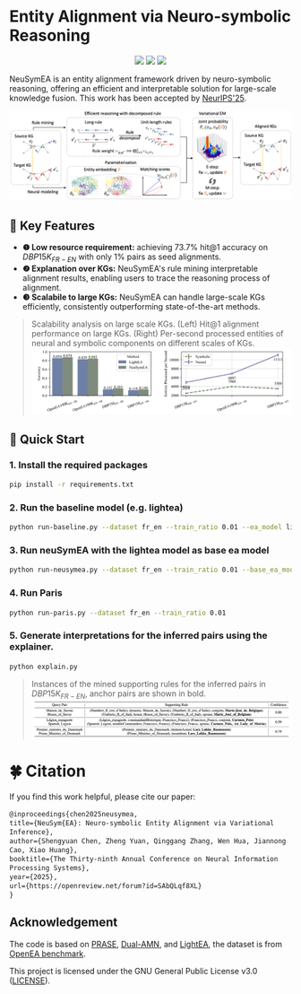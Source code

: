 # Entity Alignment via Neuro-symbolic Reasoning

<div align="center">
    <a href="http://makeapullrequest.com"><img src="https://img.shields.io/badge/PRs-welcome-green.svg"/></a>
      <a href="http://makeapullrequest.com"><img src="https://img.shields.io/github/last-commit/chensyCN/NeuSymEA-NeurIPS25?color=blue"/></a>
      <a href="https://arxiv.org/abs/2410.04153"><img src="https://img.shields.io/badge/paper-available-brightgreen"/></a>
</div>

NeuSymEA is an entity alignment framework driven by neuro-symbolic reasoning, offering an efficient and interpretable solution for large-scale knowledge fusion. This work has been accepted by [NeurIPS'25](https://arxiv.org/abs/2410.04153).

![System Architecture](figs/framework.png)

## 🌟 Key Features

- **❶ Low resource requirement:** achieving 73.7% hit@1 accuracy on $DBP15K_{FR-EN}$ with only 1% pairs as seed alignments.
- **❷ Explanation over KGs:** NeuSymEA's rule mining interpretable alignment results, enabling users to trace the reasoning process of alignment.
- **❸ Scalabile to large KGs:** NeuSymEA can handle large-scale KGs efficiently, consistently outperforming state-of-the-art methods.


> Scalability analysis on large scale KGs. (Left) Hit@1 alignment performance on large KGs. (Right) Per-second processed entities of neural and symbolic components on different scales of KGs.
![large-kgs](figs/large-kgs.png)

## 🚀 Quick Start

### 1. Install the required packages

```bash
pip install -r requirements.txt
```

### 2. Run the baseline model (e.g. lightea)

```bash
python run-baseline.py --dataset fr_en --train_ratio 0.01 --ea_model lightea --gpu 1 
```

### 3. Run neuSymEA with the lightea model as base ea model

```bash
python run-neusymea.py --dataset fr_en --train_ratio 0.01 --base_ea_model lightea --gpu 1
```

### 4. Run Paris

```bash
python run-paris.py --dataset fr_en --train_ratio 0.01
```

### 5. Generate interpretations for the inferred pairs using the explainer.

```bash
python explain.py
```

> Instances of the mined supporting rules for the inferred pairs in $DBP15K_{FR-EN}$, anchor pairs are shown in bold.
![](figs/mined-rules.png)

# 🍀 Citation

If you find this work helpful, please cite our paper:

```
@inproceedings{chen2025neusymea,
title={NeuSym{EA}: Neuro-symbolic Entity Alignment via Variational Inference},
author={Shengyuan Chen, Zheng Yuan, Qinggang Zhang, Wen Hua, Jiannong Cao, Xiao Huang},
booktitle={The Thirty-ninth Annual Conference on Neural Information Processing Systems},
year={2025},
url={https://openreview.net/forum?id=SAbQLqf8XL}
}
```

## Acknowledgement

The code is based on [PRASE](https://github.com/qizhyuan/PRASE-Python), [Dual-AMN](https://github.com/MaoXinn/Dual-AMN), and [LightEA](https://github.com/MaoXinn/LightEA), the dataset is from [OpenEA benchmark](https://github.com/nju-websoft/OpenEA).

This project is licensed under the GNU General Public License v3.0 ([LICENSE](LICENSE.txt)).
